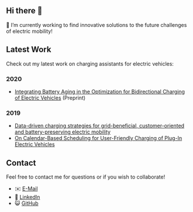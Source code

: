 ## Hi there 👋

🔭 I’m currently working to find innovative solutions to the future challenges of electric mobility!


## Latest Work
Check out my latest work on charging assistants for electric vehicles:

### 2020
- [Integrating Battery Aging in the Optimization for Bidirectional Charging of Electric Vehicles](https://arxiv.org/abs/2009.12201) (Preprint)

### 2019
- [Data-driven charging strategies for grid-beneficial, customer-oriented and battery-preserving electric mobility](https://arxiv.org/abs/1910.07503)
- [On Calendar-Based Scheduling for User-Friendly Charging of Plug-In Electric Vehicles](https://doi.org/10.1109/CAVS.2019.8887782)


## Contact
Feel free to contact me for questions or if you wish to collaborate!

- ✉️ [E-Mail](karl.schwenk@kit.edu)
- 🔗 [LinkedIn](https://www.linkedin.com/in/karl-schwenk-222830116/)
- 😺 [GitHub](https://karlschwenk.github.io/karlschwenk/)
